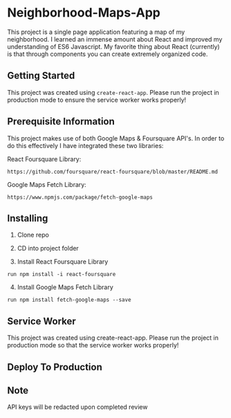 # Neighborhood-Maps-App

This project is a single page application featuring a map of my neighborhood. I learned an immense amount about React and improved my understanding of ES6 Javascript. My favorite thing about React (currently) is that through components you can create extremely organized code. 

## Getting Started

This project was created using ```create-react-app```. Please run the project in production mode to ensure the service worker works properly!

## Prerequisite Information

 This project makes use of both Google Maps & Foursquare API's. In order to do this effectively I have integrated these two libraries:
 
 React Foursquare Library:
 
 ```
 https://github.com/foursquare/react-foursquare/blob/master/README.md
 ```
Google Maps Fetch Library:

```
https://www.npmjs.com/package/fetch-google-maps
```

## Installing

1. Clone repo

2. CD into project folder

3. Install React Foursquare Library

```run npm install -i react-foursquare```

4. Install Google Maps Fetch Library

```run npm install fetch-google-maps --save```

## Service Worker

This project was created using create-react-app. Please run the project in production mode so that the service worker works properly!

## Deploy To Production



## Note

API keys will be redacted upon completed review
